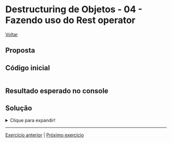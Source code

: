 # Destructuring de Objetos - 04 - Fazendo uso do Rest operator

[Voltar](../../README.md)

## Proposta


## Código inicial
```js
```

## Resultado esperado no console


## Solução

<details>
  <summary>Clique para expandir!</summary>

  ```js

  ```
</details>

---

[Exercício anterior](../03-renomeando-variaveis/README.md) | [Próximo exercício](../05-geral/README.md)